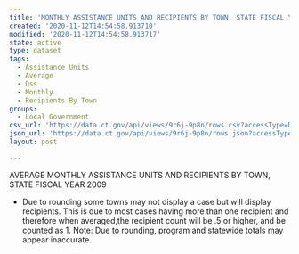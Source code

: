 ```yaml
---
title: 'MONTHLY ASSISTANCE UNITS AND RECIPIENTS BY TOWN, STATE FISCAL YEAR 2009'
created: '2020-11-12T14:54:58.913710'
modified: '2020-11-12T14:54:58.913717'
state: active
type: dataset
tags:
  - Assistance Units
  - Average
  - Dss
  - Monthly
  - Recipients By Town
groups:
  - Local Government
csv_url: 'https://data.ct.gov/api/views/9r6j-9p8n/rows.csv?accessType=DOWNLOAD'
json_url: 'https://data.ct.gov/api/views/9r6j-9p8n/rows.json?accessType=DOWNLOAD'
layout: post

---
```

AVERAGE MONTHLY ASSISTANCE UNITS AND RECIPIENTS BY TOWN, 
STATE FISCAL YEAR 2009 
* Due to rounding some towns may not display a case but will display recipients.  This is due to most cases having more than one recipient and therefore when averaged,the recipient count will be .5 or higher, and be counted as 1. Note: Due to rounding, program and statewide totals may appear inaccurate.
